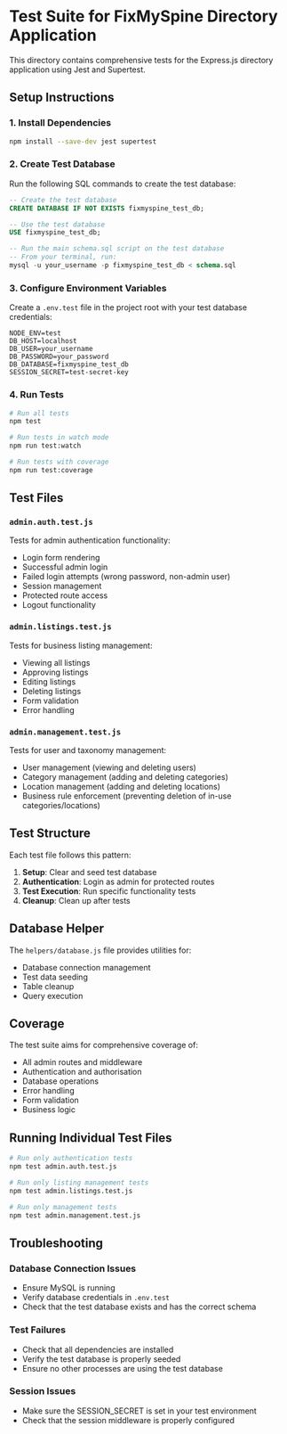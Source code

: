 # Test Suite for FixMySpine Directory Application

This directory contains comprehensive tests for the Express.js directory application using Jest and Supertest.

## Setup Instructions

### 1. Install Dependencies
```bash
npm install --save-dev jest supertest
```

### 2. Create Test Database
Run the following SQL commands to create the test database:

```sql
-- Create the test database
CREATE DATABASE IF NOT EXISTS fixmyspine_test_db;

-- Use the test database
USE fixmyspine_test_db;

-- Run the main schema.sql script on the test database
-- From your terminal, run:
mysql -u your_username -p fixmyspine_test_db < schema.sql
```

### 3. Configure Environment Variables
Create a `.env.test` file in the project root with your test database credentials:

```env
NODE_ENV=test
DB_HOST=localhost
DB_USER=your_username
DB_PASSWORD=your_password
DB_DATABASE=fixmyspine_test_db
SESSION_SECRET=test-secret-key
```

### 4. Run Tests
```bash
# Run all tests
npm test

# Run tests in watch mode
npm run test:watch

# Run tests with coverage
npm run test:coverage
```

## Test Files

### `admin.auth.test.js`
Tests for admin authentication functionality:
- Login form rendering
- Successful admin login
- Failed login attempts (wrong password, non-admin user)
- Session management
- Protected route access
- Logout functionality

### `admin.listings.test.js`
Tests for business listing management:
- Viewing all listings
- Approving listings
- Editing listings
- Deleting listings
- Form validation
- Error handling

### `admin.management.test.js`
Tests for user and taxonomy management:
- User management (viewing and deleting users)
- Category management (adding and deleting categories)
- Location management (adding and deleting locations)
- Business rule enforcement (preventing deletion of in-use categories/locations)

## Test Structure

Each test file follows this pattern:
1. **Setup**: Clear and seed test database
2. **Authentication**: Login as admin for protected routes
3. **Test Execution**: Run specific functionality tests
4. **Cleanup**: Clean up after tests

## Database Helper

The `helpers/database.js` file provides utilities for:
- Database connection management
- Test data seeding
- Table cleanup
- Query execution

## Coverage

The test suite aims for comprehensive coverage of:
- All admin routes and middleware
- Authentication and authorisation
- Database operations
- Error handling
- Form validation
- Business logic

## Running Individual Test Files

```bash
# Run only authentication tests
npm test admin.auth.test.js

# Run only listing management tests
npm test admin.listings.test.js

# Run only management tests
npm test admin.management.test.js
```

## Troubleshooting

### Database Connection Issues
- Ensure MySQL is running
- Verify database credentials in `.env.test`
- Check that the test database exists and has the correct schema

### Test Failures
- Check that all dependencies are installed
- Verify the test database is properly seeded
- Ensure no other processes are using the test database

### Session Issues
- Make sure the SESSION_SECRET is set in your test environment
- Check that the session middleware is properly configured
